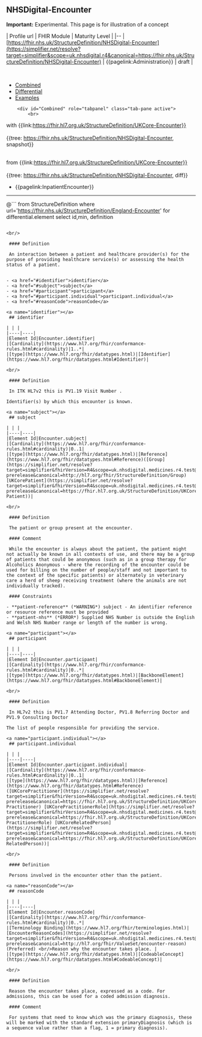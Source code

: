 ## NHSDigital-Encounter

  <div markdown="span" class="alert alert-warning" role="alert"><i class="fa fa-warning"></i><b> Important:</b> Experimental. This page is for illustration of a concept</div>

  | Profile url | FHIR Module | Maturity Level |
|--
| [https://fhir.nhs.uk/StructureDefinition/NHSDigital-Encounter](https://simplifier.net/resolve?target=simplifier&scope=uk.nhsdigital.r4&canonical=https://fhir.nhs.uk/StructureDefinition/NHSDigital-Encounter) | {{pagelink:Administration}} | draft |


<br>

<div class="nhsd-!t-margin-bottom-6">
    <ul class="nav nav-tabs" role="tablist">
        <li role="presentation"  class="active">
            <a href="#Combined" role="tab" data-toggle="tab">Combined</a>
        </li>
        <li role="presentation">
            <a href="#Differential" role="tab" data-toggle="tab">Differential</a>
        </li>
        <li role="presentation">
            <a href="#Examples" role="tab" data-toggle="tab">Examples</a>
        </li>
    </ul>
    <div class="tab-content snippet">
       
        <div id="Combined" role="tabpanel" class="tab-pane active">
            <br>
  with {{link:https://fhir.hl7.org.uk/StructureDefinition/UKCore-Encounter}} <br><br>
  {{tree: https://fhir.nhs.uk/StructureDefinition/NHSDigital-Encounter, snapshot}}
        </div>
         <div id="Differential" role="tabpanel" class="tab-pane">
            <br>
 from {{link:https://fhir.hl7.org.uk/StructureDefinition/UKCore-Encounter}} <br><br>
  {{tree: https://fhir.nhs.uk/StructureDefinition/NHSDigital-Encounter, diff}}
        </div>
<div id="Examples"  class="tab-pane">

- {{pagelink:InpatientEncounter}}

</div>
</div>

---


@```
from StructureDefinition
where url='https://fhir.nhs.uk/StructureDefinition/England-Encounter'
for differential.element
select id,min, definition
```

<br/>

 #### Definition

 An interaction between a patient and healthcare provider(s) for the purpose of providing healthcare service(s) or assessing the health status of a patient.


- <a href="#identifier">identifier</a>
- <a href="#subject">subject</a>
- <a href="#participant">participant</a>
- <a href="#participant.individual">participant.individual</a>
- <a href="#reasonCode">reasonCode</a>

<a name="identifier"></a>
 ## identifier

| | |
|----|----|
|Element Id|Encounter.identifier|
|[Cardinality](https://www.hl7.org/fhir/conformance-rules.html#cardinality)|1..*|
|[type](https://www.hl7.org/fhir/datatypes.html)|[Identifier](https://www.hl7.org/fhir/datatypes.html#Identifier)|

<br/>

 #### Definition

 In ITK HL7v2 this is PV1.19 Visit Number .

Identifier(s) by which this encounter is known.

<a name="subject"></a>
 ## subject

| | |
|----|----|
|Element Id|Encounter.subject|
|[Cardinality](https://www.hl7.org/fhir/conformance-rules.html#cardinality)|0..1|
|[type](https://www.hl7.org/fhir/datatypes.html)|[Reference](https://www.hl7.org/fhir/datatypes.html#Reference)([Group](https://simplifier.net/resolve?target=simplifier&fhirVersion=R4&scope=uk.nhsdigital.medicines.r4.test@2.6.5-prerelease&canonical=http://hl7.org/fhir/StructureDefinition/Group) [UKCorePatient](https://simplifier.net/resolve?target=simplifier&fhirVersion=R4&scope=uk.nhsdigital.medicines.r4.test@2.6.5-prerelease&canonical=https://fhir.hl7.org.uk/StructureDefinition/UKCore-Patient))|

<br/>

 #### Definition

 The patient or group present at the encounter.

 #### Comment

 While the encounter is always about the patient, the patient might not actually be known in all contexts of use, and there may be a group of patients that could be anonymous (such as in a group therapy for Alcoholics Anonymous - where the recording of the encounter could be used for billing on the number of people/staff and not important to the context of the specific patients) or alternately in veterinary care a herd of sheep receiving treatment (where the animals are not individually tracked).

 #### Constraints 

- **patient-reference** (*WARNING*) subject - An identifier reference or resource reference must be provided
- **patient-nhs** (*ERROR*) Supplied NHS Number is outside the English and Welsh NHS Number range or length of the number is wrong.

<a name="participant"></a>
 ## participant

| | |
|----|----|
|Element Id|Encounter.participant|
|[Cardinality](https://www.hl7.org/fhir/conformance-rules.html#cardinality)|0..*|
|[type](https://www.hl7.org/fhir/datatypes.html)|[BackboneElement](https://www.hl7.org/fhir/datatypes.html#BackboneElement)|

<br/>

 #### Definition

 In HL7v2 this is PV1.7 Attending Doctor, PV1.8 Referring Doctor and PV1.9 Consulting Doctor

The list of people responsible for providing the service.

<a name="participant.individual"></a>
 ## participant.individual

| | |
|----|----|
|Element Id|Encounter.participant.individual|
|[Cardinality](https://www.hl7.org/fhir/conformance-rules.html#cardinality)|0..1|
|[type](https://www.hl7.org/fhir/datatypes.html)|[Reference](https://www.hl7.org/fhir/datatypes.html#Reference)([UKCorePractitioner](https://simplifier.net/resolve?target=simplifier&fhirVersion=R4&scope=uk.nhsdigital.medicines.r4.test@2.6.5-prerelease&canonical=https://fhir.hl7.org.uk/StructureDefinition/UKCore-Practitioner) [UKCorePractitionerRole](https://simplifier.net/resolve?target=simplifier&fhirVersion=R4&scope=uk.nhsdigital.medicines.r4.test@2.6.5-prerelease&canonical=https://fhir.hl7.org.uk/StructureDefinition/UKCore-PractitionerRole) [UKCoreRelatedPerson](https://simplifier.net/resolve?target=simplifier&fhirVersion=R4&scope=uk.nhsdigital.medicines.r4.test@2.6.5-prerelease&canonical=https://fhir.hl7.org.uk/StructureDefinition/UKCore-RelatedPerson))|

<br/>

 #### Definition

 Persons involved in the encounter other than the patient.

<a name="reasonCode"></a>
 ## reasonCode

| | |
|----|----|
|Element Id|Encounter.reasonCode|
|[Cardinality](https://www.hl7.org/fhir/conformance-rules.html#cardinality)|0..*|
|[Terminology Binding](https://www.hl7.org/fhir/terminologies.html)|[EncounterReasonCodes](https://simplifier.net/resolve?target=simplifier&fhirVersion=R4&scope=uk.nhsdigital.medicines.r4.test@2.6.5-prerelease&canonical=http://hl7.org/fhir/ValueSet/encounter-reason) (Preferred) <br/>Reason why the encounter takes place. |
|[type](https://www.hl7.org/fhir/datatypes.html)|[CodeableConcept](https://www.hl7.org/fhir/datatypes.html#CodeableConcept)|

<br/>

 #### Definition

 Reason the encounter takes place, expressed as a code. For admissions, this can be used for a coded admission diagnosis.

 #### Comment

 For systems that need to know which was the primary diagnosis, these will be marked with the standard extension primaryDiagnosis (which is a sequence value rather than a flag, 1 = primary diagnosis).
